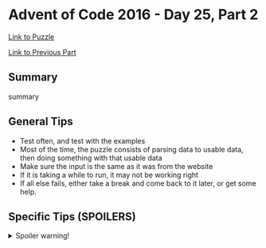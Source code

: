 # Advent of Code 2016 - Day 25, Part 2

[Link to Puzzle](https://adventofcode.com/2016/day/25#part2)

[Link to Previous Part](https://github.com/CodingAP/unofficial-aoc-syllabus/blob/main/years/2016/day25/part1.md)

## Summary
summary

## General Tips
- Test often, and test with the examples
- Most of the time, the puzzle consists of parsing data to usable data, then doing something with that usable data
- Make sure the input is the same as it was from the website
- If it is taking a while to run, it may not be working right
- If all else fails, either take a break and come back to it later, or get some help.

## Specific Tips (SPOILERS)
<details> <summary>Spoiler warning!</summary>

specific tips

</details>